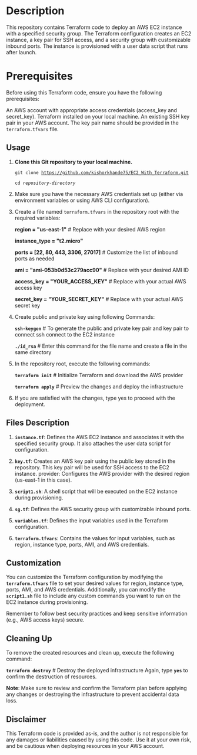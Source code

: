 # Description
This repository contains Terraform code to deploy an AWS EC2 instance with a specified security group. The Terraform configuration creates an EC2 instance, a key pair for SSH access, and a security group with customizable inbound ports. The instance is provisioned with a user data script that runs after launch.

# Prerequisites
Before using this Terraform code, ensure you have the following prerequisites:

An AWS account with appropriate access credentials (access_key and secret_key).
Terraform installed on your local machine.
An existing SSH key pair in your AWS account. The key pair name should be provided in the <code>terraform.tfvars</code> file.
## Usage
1. **Clone this Git repository to your local machine.**

    <code>git clone https://github.com/kishorkhande75/EC2_With_Terraform.git</code>

    <code>cd <em>repository-directory</em> </code>

2. Make sure you have the necessary AWS credentials set up (either via environment variables or using AWS CLI configuration).
3. Create a file named <code>terraform.tfvars</code> in the repository root with the required variables:

    **region = "us-east-1"**    # Replace with your desired AWS region

    **instance_type = "t2.micro"**

    **ports = [22, 80, 443, 3306, 27017]**   # Customize the list of inbound ports as needed

    **ami = "ami-053b0d53c279acc90"**   # Replace with your desired AMI ID

    **access_key = "YOUR_ACCESS_KEY"**   # Replace with your actual AWS access key

    **secret_key = "YOUR_SECRET_KEY"**   # Replace with your actual AWS secret key

4. Create public and private key using following Commands:

    <code>**ssh-keygen**</code>    # To generate the public and private key pair and key pair to connect ssh connect to the EC2 instance
    
    <code>**./id_rsa**</code>     # Enter this command for the file name and create a file in the same directory

5. In the repository root, execute the following commands:

    <code>**terraform init**</code>     # Initialize Terraform and download the AWS provider

    <code>**terraform apply**</code>     # Preview the changes and deploy the infrastructure

6. If you are satisfied with the changes, type yes to proceed with the deployment.

## Files Description
1. <code>**instance.tf**</code>: Defines the AWS EC2 instance and associates it with the specified security group. It also attaches the user data script for configuration.

2. <code>**key.tf**</code>: Creates an AWS key pair using the public key stored in the repository. This key pair will be used for SSH access to the EC2 instance.
    provider: Configures the AWS provider with the desired region (us-east-1 in this case).

3. <code>**script1.sh**</code>: A shell script that will be executed on the EC2 instance during provisioning.

4. <code>**sg.tf**</code>: Defines the AWS security group with customizable inbound ports.

5. <code>**variables.tf**</code>: Defines the input variables used in the Terraform configuration.

6. <code>**terraform.tfvars**</code>: Contains the values for input variables, such as region, instance type, ports, AMI, and AWS credentials.

## Customization
You can customize the Terraform configuration by modifying the <code>**terraform.tfvars**</code> file to set your desired values for region, instance type, ports, AMI, and AWS credentials. Additionally, you can modify the <code>**script1.sh**</code> file to include any custom commands you want to run on the EC2 instance during provisioning.

Remember to follow best security practices and keep sensitive information (e.g., AWS access keys) secure.

## Cleaning Up
To remove the created resources and clean up, execute the following command:

<code>**terraform destroy**</code>   # Destroy the deployed infrastructure
Again, type <code>**yes**</code> to confirm the destruction of resources.

**Note**: Make sure to review and confirm the Terraform plan before applying any changes or destroying the infrastructure to prevent accidental data loss.

## Disclaimer
This Terraform code is provided as-is, and the author is not responsible for any damages or liabilities caused by using this code. Use it at your own risk, and be cautious when deploying resources in your AWS account.





